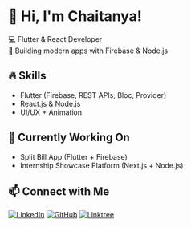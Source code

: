 # 👋 Hi, I'm Chaitanya!
💻 Flutter & React Developer  
🚀 Building modern apps with Firebase & Node.js  

## 🔥 Skills
- Flutter (Firebase, REST APIs, Bloc, Provider)
- React.js & Node.js
- UI/UX + Animation

## 🌱 Currently Working On
- Split Bill App (Flutter + Firebase)
- Internship Showcase Platform (Next.js + Node.js)

## 📫 Connect with Me
[![LinkedIn](https://img.shields.io/badge/LinkedIn-blue?style=for-the-badge&logo=linkedin)](https://www.linkedin.com/in/chaitanya-katare-3b765b281)
[![GitHub](https://img.shields.io/badge/GitHub-black?style=for-the-badge&logo=github)](https://github.com/DarkWizardCK-24)
[![Linktree](https://img.shields.io/badge/Linktree-🌿-green?style=flat-square&logo=linktree)](https://linktr.ee/yourusername)